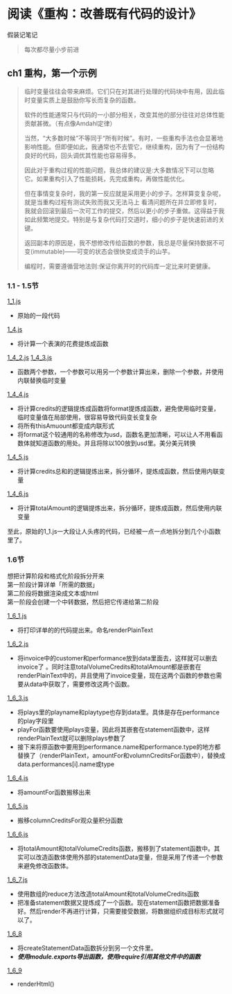 # 阅读《重构：改善既有代码的设计》
假装记笔记
> 每次都尽量小步前进

## ch1 重构，第一个示例

>临时变量往往会带来麻烦。它们只在对其进行处理的代码块中有用，因此临时变量实质上是鼓励你写长而复杂的函数。
>
>软件的性能通常只与代码的一小部分相关，改变其他的部分往往对总体性能贡献甚微。（有点像Amdahl定律）                 
>
>当然，“大多数时候”不等同于“所有时候”。有时，一些重构手法也会显著地 影响性能。但即便如此，我通常也不去管它，继续重构，因为有了一份结构良好的代码，回头调优其性能也容易得多。 
>
>因此对于重构过程的性能问题，我总体的建议是:大多数情况下可以忽略它。如果重构引入了性能损耗，先完成重构，再做性能优化。
>
>但在事情变复杂时，我的第一反应就是采用更小的步子。怎样算变复杂呢，就是当重构过程有测试失败而我又无法马上 看清问题所在并立即修复时，我就会回滚到最后一次可工作的提交，然后以更小的步子重做。这得益于我如此频繁地提交。特别是与复杂代码打交道时，细小的步子是快速前进的关键。 
>
>返回副本的原因是，我不想修改传给函数的参数，我总是尽量保持数据不可变(immutable)——可变的状态会很快变成烫手的山芋。
>
>编程时，需要遵循营地法则:保证你离开时的代码库一定比来时更健康。

### 1.1 - 1.5节

[1_1.js](./ch1/1_1.js)
* 原始的一段代码

[1_4.js](./ch1/1_4.js)
* 将计算一个表演的花费提炼成函数

[1_4_2.js](./ch1/1_4_2.js) [1_4_3.js](./ch1/1_4_3.js)
* 函数两个参数，一个参数可以用另一个参数计算出来，删除一个参数，并使用内联替换临时变量

[1_4_4.js](./ch1/1_4_4.js)
* 将计算credits的逻辑提炼成函数将format提炼成函数，避免使用临时变量，临时变量值在局部使用，很容易导致代码变长变复杂
* 将所有thisAmuount都变成内联形式
* 将format这个较通用的名称修改为usd，函数名更加清晰，可以让人不用看函数体就知道函数的用处。并且将除以100放到usd里。美分美元转换

[1_4_5.js](./ch1/1_4_5.js)
* 将计算credits总和的逻辑提炼出来，拆分循环，提炼成函数，然后使用内联变量

[1_4_6.js](./ch1/1_4_6.js)
* 将计算totalAmount的逻辑提炼出来，拆分循环，提炼成函数，然后使用内联变量

至此，原始的1_1.js一大段让人头疼的代码，已经被一点一点地拆分到几个小函数里了。

### 1.6节 
想把计算阶段和格式化阶段拆分开来    
第一阶段计算详单「所需的数据」  
第二阶段将数据渲染成文本或html  
第一阶段会创建一个中转数据，然后把它传递给第二阶段

[1_6_1.js](./ch1/1_6_1.js)
* 将打印详单的的代码提出来。命名renderPlainText

[1_6_2.js](./ch1/1_6_2.js)
* 将invoice中的customer和performance放到data里面去，这样就可以删去invoice了 。同时注意totalVolumeCredits和totalAmount都是嵌套在renderPlainText中的，并且使用了invoice变量，现在这两个函数的参数也需要从data中获取了，需要修改这两个函数。

[1_6_3.js](./ch1/1_6_3.js)
* 将plays里的playname和playtype也存到data里。具体是存在performance的play字段里
* playFor函数要使用plays变量，因此将其嵌套在statement函数中，这样renderPlainText就可以删除plays参数了
* 接下来将原函数中要用到performance.name和performance.type的地方都替换了（renderPlainText，amountFor和volumnCreditsFor函数中），替换成data.performances[i].name或type

[1_6_4.js](./ch1/1_6_4.js)
* 将amountFor函数搬移出来

[1_6_5.js](./ch1/1_6_5.js)
* 搬移columnCreditsFor观众量积分函数

[1_6_6.js](./ch1/1_6_6.js)
* 将totalAmount和totalVolumeCredits函数，搬移到了statement函数中。其实可以改造函数体使用外部的statementData变量，但是采用了传递一个参数来避免修改函数体。

[1_6_7.js](./ch1/1_6_7.js)
* 使用数组的reduce方法改造totalAmount和totalVolumeCredits函数
* 把准备statement数据又提炼成了一个函数。现在statement函数把数据准备好。然后render不再进行计算，只需要接受数据，将数据组织成目标形式就可以了。

[1_6_8](./ch1/1_6_8/)
* 将createStatementData函数拆分到另一个文件里。
* ***使用module.exports导出函数，使用require引用其他文件中的函数***

[1_6_9](./ch1/1_6_9/)
* renderHtml()